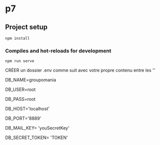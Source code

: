 # p7

## Project setup
```
npm install
```

### Compiles and hot-reloads for development
```
npm run serve
```


CRÉER un dossier .env comme suit avec votre propre contenu entre les ''

DB_NAME=groupomania

DB_USER=root

DB_PASS=root

DB_HOST='localhost'

DB_PORT='8889'

DB_MAIL_KEY= 'youSecretKey'

DB_SECRET_TOKEN= 'TOKEN'
